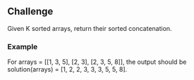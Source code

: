 ## Challenge

Given K sorted arrays, return their sorted concatenation.

### Example

For arrays = [[1, 3, 5], [2, 3], [2, 3, 5, 8]], the output should be
solution(arrays) = [1, 2, 2, 3, 3, 3, 5, 5, 8].